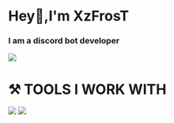 # **Hey👋,I'm XzFrosT**
### I am a discord bot developer
![](https://camo.githubusercontent.com/e05bd407292a9014db3c9c276bf4c029fe0ace14b32b3a2fc5be07109f2b4747/68747470733a2f2f6b6f6d617265762e636f6d2f67687076632f3f757365726e616d653d4b6f6f6c77697a61)



#                      ⚒️ TOOLS I WORK WITH

![](https://img.shields.io/badge/%20-%20Discord.js-brightgreen) ![](https://img.shields.io/badge/%20-%20JavaScript-black)



<!--
**XzFrosT/XzFrosT** is a ✨ _special_ ✨ repository because its `README.md` (this file) appears on your GitHub profile.

Here are some ideas to get you started:

- 🔭 I’m currently working on ...
- 🌱 I’m currently learning ...
- 👯 I’m looking to collaborate on ...


th ...
- 💬 Ask me about ...
- 📫 How to reach me: ...
- 😄 Pronouns: ...
- ⚡ Fun fact: ...

